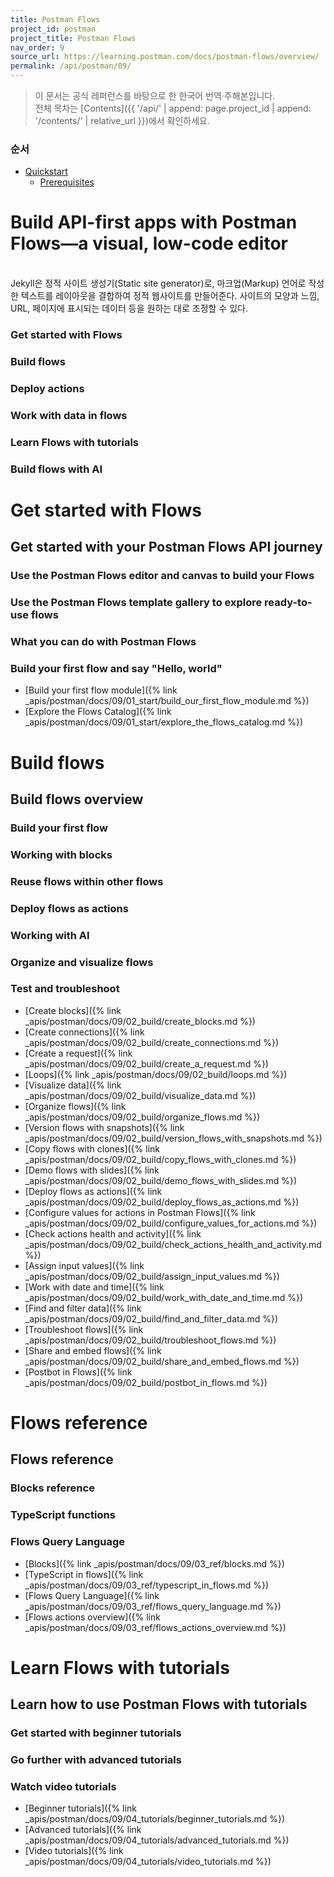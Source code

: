 ```yaml
---
title: Postman Flows
project_id: postman
project_title: Postman Flows
nav_order: 9
source_url: https://learning.postman.com/docs/postman-flows/overview/
permalink: /api/postman/09/
---
```


> 이 문서는 공식 레퍼런스를 바탕으로 한 한국어 번역·주해본입니다.  
> 전체 목차는 [Contents]({{ '/api/' | append: page.project_id | append: '/contents/' | relative_url }})에서 확인하세요.


### 순서

- [Quickstart](#quickstart)
  - [Prerequisites](#prerequisites)


# Build API-first apps with Postman Flows—a visual, low-code editor
<br>
Jekyll은 정적 사이트 생성기(Static site generator)로, 마크업(Markup) 언어로 작성한 텍스트를 레이아웃을 결합하여 정적 웹사이트를 만들어준다. 사이트의 모양과 느낌, URL, 페이지에 표시되는 데이터 등을 원하는 대로 조정할 수 있다.

### Get started with Flows
### Build flows
### Deploy actions
### Work with data in flows
### Learn Flows with tutorials
### Build flows with AI


# Get started with Flows

## Get started with your Postman Flows API journey

### Use the Postman Flows editor and canvas to build your Flows
### Use the Postman Flows template gallery to explore ready-to-use flows
### What you can do with Postman Flows
### Build your first flow and say "Hello, world"

- [Build your first flow module]({% link _apis/postman/docs/09/01_start/build_our_first_flow_module.md %})
- [Explore the Flows Catalog]({% link _apis/postman/docs/09/01_start/explore_the_flows_catalog.md %})


# Build flows

## Build flows overview

### Build your first flow
### Working with blocks
### Reuse flows within other flows
### Deploy flows as actions
### Working with AI
### Organize and visualize flows
### Test and troubleshoot

- [Create blocks]({% link _apis/postman/docs/09/02_build/create_blocks.md %})
- [Create connections]({% link _apis/postman/docs/09/02_build/create_connections.md %})
- [Create a request]({% link _apis/postman/docs/09/02_build/create_a_request.md %})
- [Loops]({% link _apis/postman/docs/09/02_build/loops.md %})
- [Visualize data]({% link _apis/postman/docs/09/02_build/visualize_data.md %})
- [Organize flows]({% link _apis/postman/docs/09/02_build/organize_flows.md %})
- [Version flows with snapshots]({% link _apis/postman/docs/09/02_build/version_flows_with_snapshots.md %})
- [Copy flows with clones]({% link _apis/postman/docs/09/02_build/copy_flows_with_clones.md %})
- [Demo flows with slides]({% link _apis/postman/docs/09/02_build/demo_flows_with_slides.md %})
- [Deploy flows as actions]({% link _apis/postman/docs/09/02_build/deploy_flows_as_actions.md %})
- [Configure values for actions in Postman Flows]({% link _apis/postman/docs/09/02_build/configure_values_for_actions.md %})
- [Check actions health and activity]({% link _apis/postman/docs/09/02_build/check_actions_health_and_activity.md %})
- [Assign input values]({% link _apis/postman/docs/09/02_build/assign_input_values.md %})
- [Work with date and time]({% link _apis/postman/docs/09/02_build/work_with_date_and_time.md %})
- [Find and filter data]({% link _apis/postman/docs/09/02_build/find_and_filter_data.md %})
- [Troubleshoot flows]({% link _apis/postman/docs/09/02_build/troubleshoot_flows.md %})
- [Share and embed flows]({% link _apis/postman/docs/09/02_build/share_and_embed_flows.md %})
- [Postbot in Flows]({% link _apis/postman/docs/09/02_build/postbot_in_flows.md %})


# Flows reference

## Flows reference

### Blocks reference
### TypeScript functions
### Flows Query Language

- [Blocks]({% link _apis/postman/docs/09/03_ref/blocks.md %})
- [TypeScript in flows]({% link _apis/postman/docs/09/03_ref/typescript_in_flows.md %})
- [Flows Query Language]({% link _apis/postman/docs/09/03_ref/flows_query_language.md %})
- [Flows actions overview]({% link _apis/postman/docs/09/03_ref/flows_actions_overview.md %})


# Learn Flows with tutorials

## Learn how to use Postman Flows with tutorials

### Get started with beginner tutorials
### Go further with advanced tutorials
### Watch video tutorials

- [Beginner tutorials]({% link _apis/postman/docs/09/04_tutorials/beginner_tutorials.md %})
- [Advanced tutorials]({% link _apis/postman/docs/09/04_tutorials/advanced_tutorials.md %})
- [Video tutorials]({% link _apis/postman/docs/09/04_tutorials/video_tutorials.md %})
